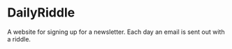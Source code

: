 # DailyRiddle
A website for signing up for a newsletter. Each day an email is sent out with a riddle.
